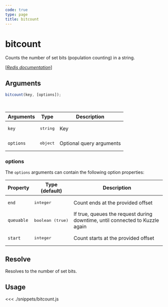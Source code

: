 ```yaml
---
code: true
type: page
title: bitcount
---
```


# bitcount

Counts the number of set bits (population counting) in a string.

[[_Redis documentation_]](https://redis.io/commands/bitcount)

## Arguments

```js
bitcount(key, [options]);
```

<br/>

| Arguments | Type              | Description              |
| --------- | ----------------- | ------------------------ |
| `key`     | <pre>string</pre> | Key                      |
| `options` | <pre>object</pre> | Optional query arguments |

### options

The `options` arguments can contain the following option properties:

| Property   | Type (default)            | Description                                                                  |
| ---------- | ------------------------- | ---------------------------------------------------------------------------- |
| `end`      | <pre>integer</pre>        | Count ends at the provided offset                                            |
| `queuable` | <pre>boolean (true)</pre> | If true, queues the request during downtime, until connected to Kuzzle again |
| `start`    | <pre>integer</pre>        | Count starts at the provided offset                                          |

## Resolve

Resolves to the number of set bits.

## Usage

<<< ./snippets/bitcount.js
